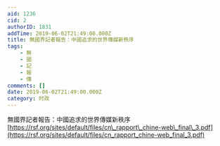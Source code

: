 ```yaml
---
aid: 1236
cid: 2
authorID: 1831
addTime: 2019-06-02T21:49:00.000Z
title: 無國界記者報告：中國追求的世界傳媒新秩序
tags:
    - 無
    - 國
    - 記
    - 報
    - 傳
comments: []
date: 2019-06-02T21:49:00.000Z
category: 时政
---
```


無國界記者報告：中國追求的世界傳媒新秩序 [https://rsf.org/sites/default/files/cn\_rapport\_chine-web\_final\_3.pdf](https://rsf.org/sites/default/files/cn_rapport_chine-web_final_3.pdf)
